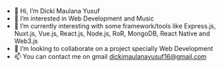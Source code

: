 - 👋 Hi, I’m Dicki Maulana Yusuf
- 👀 I’m interested in Web Development and Music
- 🌱 I’m currently interesting with some framework/tools like Express.js, Nuxt.js, Vue.js, React.js, Node.js, RoR, MongoDB, React Native and Web3.js
- 💞️ I’m looking to collaborate on a project specially Web Development
- 📫 You can contact me on gmail dickimaulanayusuf16@gmail.com
